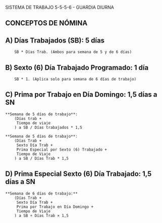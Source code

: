 SISTEMA DE TRABAJO 5-5-5-6 - GUARDIA DIURNA

CONCEPTOS DE NÓMINA
---
## A) Días Trabajados (SB): 5 días
        SB * Días Trab. (Ambos para semana de 5 y de 6 días)

## B) Sexto (6) Día Trabajado Programado: 1 día
        SB * 1. (Aplica solo para semana de 6 días de trabajo)

## C) Prima por Trabajo en Día Domingo: 1,5 días a SN
    **Semana de 5 días de trabajo**:
        (Días trab +
         Tiempo de viaje
        ) a SB / Días trabajados * 1,5

    **Semana de 5 días de trabajo**:
        (Días Trab +
         Sexto Día Trab +
         Prima Especial por Sexto (6) Trabajado +
         Tiempo de Viaje
        ) a SB / Días Trab * 1,5

## D) Prima Especial Sexto (6) Día Trabajado: 1,5 días a SN
    **Semana de 6 días de trabajo:**
        (Días Trab +
         Sexto Día Trab +
         Prima por Trabajo en Día Domingo +
         Tiempo de Viaje
        ) a SB ÷ Días Trab × 1,5

